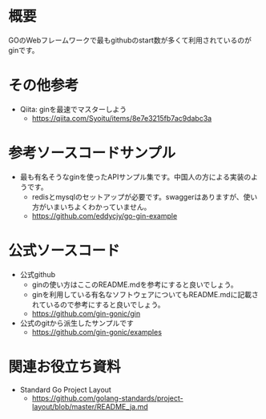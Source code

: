 # 概要
GOのWebフレームワークで最もgithubのstart数が多くて利用されているのがginです。


# その他参考
- Qiita: ginを最速でマスターしよう
  - https://qiita.com/Syoitu/items/8e7e3215fb7ac9dabc3a

# 参考ソースコードサンプル
- 最も有名そうなginを使ったAPIサンプル集です。中国人の方による実装のようです。
  - redisとmysqlのセットアップが必要です。swaggerはありますが、使い方がいまいちよくわかっていません。
  - https://github.com/eddycjy/go-gin-example


# 公式ソースコード
- 公式github
   - ginの使い方はここのREADME.mdを参考にすると良いでしょう。
   - ginを利用している有名なソフトウェアについてもREADME.mdに記載されているので参考にすると良いでしょう。
   - https://github.com/gin-gonic/gin
- 公式のgitから派生したサンプルです
  - https://github.com/gin-gonic/examples


# 関連お役立ち資料
- Standard Go Project Layout
  - https://github.com/golang-standards/project-layout/blob/master/README_ja.md
